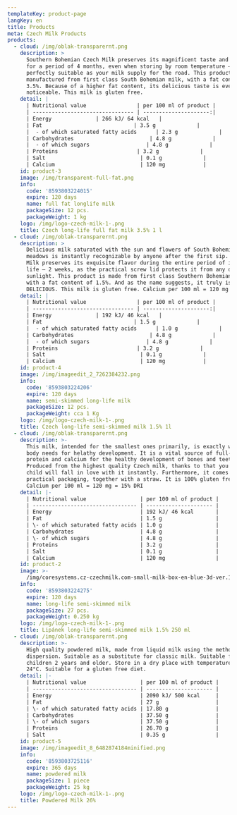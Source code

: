 ```yaml
---
templateKey: product-page
langKey: en
title: Products
meta: Czech Milk Products
products:
  - cloud: /img/oblak-transparernt.png
    description: >
      Southern Bohemian Czech Milk preserves its magnificent taste and quality
      for a period of 4 months, even when storing by room temperature –
      perfectly suitable as your milk supply for the road. This product is
      manufactured from first class South Bohemian milk, with a fat contant of
      3.5%. Because of a higher fat content, its delicious taste is even more
      noticeable. This milk is gluten free.
    detail: |
      | Nutritional value                | per 100 ml of product |
      | -------------------------------- | ---------------------:|
      | Energy              | 266 kJ/ 64 kcal   |
      | Fat                             | 3.5 g             |
      |  - of which saturated fatty acids      | 2.3 g             |
      | Carbohydrates                        | 4.8 g             |
      |  - of which sugars                  | 4.8 g             |
      | Proteins                         | 3.2 g             |
      | Salt                              | 0.1 g             |
      | Calcium                           | 120 mg            |
    id: product-3
    image: /img/transparent-full-fat.png
    info:
      code: '8593803224015'
      expire: 120 days
      name: full fat longlife milk
      packageSize: 12 pcs.
      packageWeight: 1 kg
    logo: /img/logo-czech-milk-1-.png
    title: Czech long-life full fat milk 3.5% 1 l
  - cloud: /img/oblak-transparernt.png
    description: >
      Delicious milk saturated with the sun and flowers of South Bohemian
      meadows is instantly recognizable by anyone after the first sip. Czech
      Milk preserves its exquisite flavor during the entire period of its shelf
      life – 2 weeks, as the practical screw lid protects it from any direct
      sunlight. This product is made from first class Southern Bohemian milk
      with a fat content of 1.5%. And as the name suggests, it truly is
      DELICIOUS. This milk is gluten free. Calcium per 100 ml = 120 mg = 15% DRI
    detail: |
      | Nutritional value                | per 100 ml of product |
      | -------------------------------- | ---------------------:|
      | Energy              | 192 kJ/ 46 kcal   |
      | Fat                             | 1.5 g             |
      |  - of which saturated fatty acids      | 1.0 g             |
      | Carbohydrates                        | 4.8 g             |
      |  - of which sugars                  | 4.8 g             |
      | Proteins                         | 3.2 g             |
      | Salt                              | 0.1 g             |
      | Calcium                           | 120 mg            |
    id: product-4
    image: /img/imageedit_2_7262384232.png
    info:
      code: '8593803224206'
      expire: 120 days
      name: semi-skimmed long-life milk
      packageSize: 12 pcs.
      packageWeight: cca 1 Kg
    logo: /img/logo-czech-milk-1-.png
    title: Czech long-life semi-skimmed milk 1.5% 1l
  - cloud: /img/oblak-transparernt.png
    description: >-
      This milk, intended for the smallest ones primarily, is exactly what the
      body needs for helathy development. It is a vital source of full-fledged
      protein and calcium for the healthy development of bones and teeth.
      Produced from the highest quality Czech milk, thanks to that you and your
      child will fall in love with it instantly. Furthermore, it comes in a
      practical packaging, together with a straw. It is 100% gluten free.
      Calcium per 100 ml = 120 mg = 15% DRI
    detail: |-
      | Nutritional value                 | per 100 ml of product |
      | --------------------------------- | --------------------- |
      | Energy                            | 192 kJ/ 46 kcal       |
      | Fat                               | 1.5 g                 |
      | \- of which saturated fatty acids | 1.0 g                 |
      | Carbohydrates                     | 4.8 g                 |
      | \- of which sugars                | 4.8 g                 |
      | Proteins                          | 3.2 g                 |
      | Salt                              | 0.1 g                 |
      | Calcium                           | 120 mg                |
    id: product-2
    image: >-
      /img/coresystems.cz-czechmilk.com-small-milk-box-en-blue-3d-ver.1.0-1-1-.png
    info:
      code: '8593803224275'
      expire: 120 days
      name: long-life semi-skimmed milk
      packageSize: 27 pcs.
      packageWeight: 0.250 kg
    logo: /img/logo-czech-milk-1-.png
    title: Lipánek long-life semi-skimmed milk 1.5% 250 ml
  - cloud: /img/oblak-transparernt.png
    description: >-
      High quality powdered milk, made from liquid milk using the method of
      dispersion. Suitable as a substitute for classic milk. Suitable for
      children 2 years and older. Store in a dry place with temperatures up to
      24°C. Suitable for a gluten free diet.
    detail: |-
      | Nutritional value                 | per 100 ml of product |
      | --------------------------------- | --------------------- |
      | Energy                            | 2090 kJ/ 500 kcal     |
      | Fat                               | 27 g                  |
      | \- of which saturated fatty acids | 17.80 g               |
      | Carbohydrates                     | 37.50 g               |
      | \- of which sugars                | 37.50 g               |
      | Proteins                          | 26.70 g               |
      | Salt                              | 0.35 g                |
    id: product-5
    image: /img/imageedit_8_6482874184minified.png
    info:
      code: '8593803725116'
      expire: 365 days
      name: powdered milk
      packageSize: 1 piece
      packageWeight: 25 kg
    logo: /img/logo-czech-milk-1-.png
    title: Powdered Milk 26%
---
```



